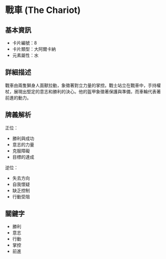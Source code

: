 # 戰車 (The Chariot)

## 基本資訊
- 卡片編號：8
- 卡片類型：大阿爾卡納
- 元素屬性：水

## 詳細描述
戰車由兩隻獅身人面獸拉動，象徵著對立力量的掌控。戰士站立在戰車中，手持權杖，展現出堅定的意志和勝利的決心。他的盔甲象徵著保護與準備，而車輪代表著前進的動力。

## 牌義解析
正位：
- 勝利與成功
- 意志的力量
- 克服障礙
- 目標的達成

逆位：
- 失去方向
- 自我懷疑
- 缺乏控制
- 行動受阻

## 關鍵字
- 勝利
- 意志
- 行動
- 掌控
- 前進 